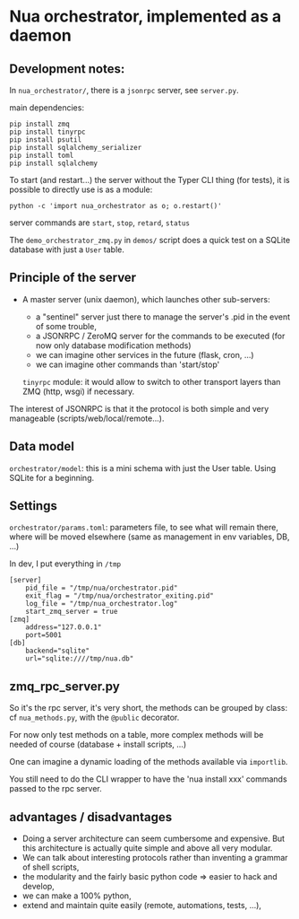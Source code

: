 # Nua orchestrator, implemented as a daemon

## Development notes:

In `nua_orchestrator/`, there is a `jsonrpc` server, see `server.py`.

main dependencies:

    pip install zmq
    pip install tinyrpc
    pip install psutil
    pip install sqlalchemy_serializer
    pip install toml
    pip install sqlalchemy

To start (and restart...) the server without the Typer CLI thing (for tests), it is possible to directly use is as a module:

    python -c 'import nua_orchestrator as o; o.restart()'

server commands are `start`, `stop`, `retard`, `status`

The `demo_orchestrator_zmq.py` in `demos/` script does a quick test on a SQLite database with just a `User` table.

## Principle of the server

-   A master server (unix daemon), which launches other sub-servers:

    -   a "sentinel" server just there to manage the server's .pid in the event of some trouble,
    -   a JSONRPC / ZeroMQ server for the commands to be executed (for now only database modification methods)
    -   we can imagine other services in the future (flask, cron, ...)
    -   we can imagine other commands than 'start/stop'

    `tinyrpc` module: it would allow to switch to other transport layers than ZMQ (http, wsgi) if necessary.

The interest of JSONRPC is that it the protocol is both simple and very manageable (scripts/web/local/remote...).

## Data model

`orchestrator/model`: this is a mini schema with just the User table. Using SQLite for a beginning.

## Settings

`orchestrator/params.toml`: parameters file, to see what will remain there, where will be moved elsewhere (same as management in env variables, DB, ...)

In dev, I put everything in `/tmp`

    [server]
        pid_file = "/tmp/nua/orchestrator.pid"
        exit_flag = "/tmp/nua/orchestrator_exiting.pid"
        log_file = "/tmp/nua_orchestrator.log"
        start_zmq_server = true
    [zmq]
        address="127.0.0.1"
        port=5001
    [db]
        backend="sqlite"
        url="sqlite:////tmp/nua.db"

## zmq_rpc_server.py

So it's the rpc server, it's very short, the methods can be grouped by class: cf `nua_methods.py`, with the `@public` decorator.

For now only test methods on a table, more complex methods will be needed of course (database + install scripts, ...)

One can imagine a dynamic loading of the methods available via `importlib`.

You still need to do the CLI wrapper to have the 'nua install xxx' commands passed to the rpc server.

## advantages / disadvantages

-   Doing a server architecture can seem cumbersome and expensive. But this architecture is actually quite simple and above all very modular.
-   We can talk about interesting protocols rather than inventing a grammar of shell scripts,
-   the modularity and the fairly basic python code => easier to hack and develop,
-   we can make a 100% python,
-   extend and maintain quite easily (remote, automations, tests, ...),
